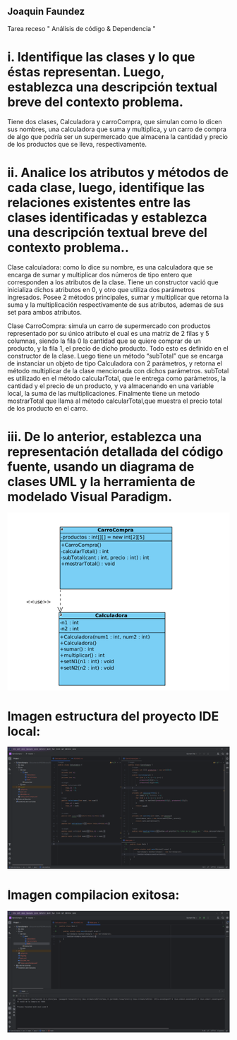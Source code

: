 ## Joaquin Faundez
Tarea receso " Análisis de código & Dependencia "

# i. Identifique las clases y lo que éstas representan. Luego, establezca una descripción textual breve del contexto problema.
Tiene dos clases, Calculadora y carroCompra, que simulan como lo dicen sus nombres, una calculadora que suma y multiplica, y un carro de compra de algo que podría ser un supermercado que almacena la cantidad y precio de los productos que se lleva, respectivamente.
# ii. Analice los atributos y métodos de cada clase, luego, identifique las relaciones existentes entre las clases identificadas y establezca una descripción textual breve del contexto problema..
Clase calculadora: como lo dice su nombre, es una calculadora que se encarga de sumar y multiplicar dos números de tipo entero que corresponden a los atributos de la clase. Tiene un constructor vació que inicializa dichos atributos en 0, y otro que utiliza dos parámetros ingresados. Posee 2 métodos principales, sumar y multiplicar que retorna la suma y la multiplicación respectivamente de sus atributos, ademas de sus set para ambos atributos.

Clase CarroCompra: simula un carro de supermercado con productos representado por su único atributo el cual es una matriz de 2 filas y 5 columnas, siendo la fila 0 la cantidad que se quiere comprar de un producto, y la fila 1, el precio de dicho producto. Todo esto es definido en el constructor de la clase. Luego tiene un método “subTotal” que se encarga de instanciar un objeto de tipo Calculadora con 2 parámetros, y retorna el método multiplicar de la clase mencionada con dichos parámetros. subTotal es utilizado en el método calcularTotal, que le entrega como parámetros, la cantidad y el precio de un producto, y va almacenando en una variable local, la suma de las multiplicaciones. Finalmente tiene un metodo mostrarTotal que llama al método calcularTotal,que muestra el precio total de los producto en el carro.

# iii. De lo anterior, establezca una representación detallada del código fuente, usando un diagrama de clases UML y la herramienta de modelado Visual Paradigm.
![Captura desde 2023-10-11 15-07-14.png](Captura%20desde%202023-10-11%2015-07-14.png)
# Imagen estructura del proyecto IDE local: 
![Captura desde 2023-10-11 15-15-37.png](Captura%20desde%202023-10-11%2015-15-37.png)
# Imagen compilacion exitosa: 
![Captura desde 2023-10-11 15-16-03.png](Captura%20desde%202023-10-11%2015-16-03.png)
